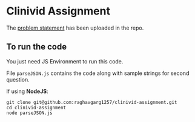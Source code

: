 # Clinivid Assignment

The [problem statement](https://github.com/raghavgarg1257/clinivid-assignment/blob/master/Backend%20Dev%20Assignment.pdf) has been uploaded in the repo.

## To run the code
You just need JS Environment to run this code.

File `parseJSON.js` contains the code along with sample strings for second question.

If using **NodeJS**:
```
git clone git@github.com:raghavgarg1257/clinivid-assignment.git
cd clinivid-assignment
node parseJSON.js
```
